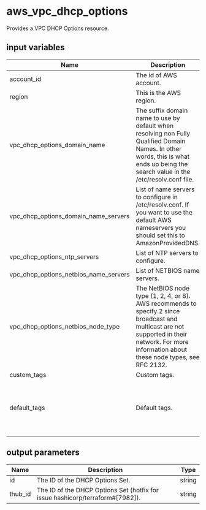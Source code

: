 # aws_vpc_dhcp_options

Provides a VPC DHCP Options resource.

## input variables

| Name | Description | Type | Default | Required |
|------|-------------|:----:|:-----:|:-----:|
|account_id|The id of AWS account.|string||Yes|
|region|This is the AWS region.|string|us-east-1|Yes|
|vpc_dhcp_options_domain_name|The suffix domain name to use by default when resolving non Fully Qualified Domain Names. In other words, this is what ends up being the search value in the /etc/resolv.conf file.|string|service.consul|No|
|vpc_dhcp_options_domain_name_servers|List of name servers to configure in /etc/resolv.conf. If you want to use the default AWS nameservers you should set this to AmazonProvidedDNS.|list|["127.0.0.1", "10.0.0.2"]|No|
|vpc_dhcp_options_ntp_servers|List of NTP servers to configure.|list|["127.0.0.1"]|No|
|vpc_dhcp_options_netbios_name_servers|List of NETBIOS name servers.|list|["127.0.0.1"]|No|
|vpc_dhcp_options_netbios_node_type|The NetBIOS node type (1, 2, 4, or 8). AWS recommends to specify 2 since broadcast and multicast are not supported in their network. For more information about these node types, see RFC 2132.|number|2|No|
|custom_tags|Custom tags.|map||No|
|default_tags|Default tags.|map|{"ThubName"= "{{ name }}","ThubCode"= "{{ code }}","ThubEnv"= "default","Description" = "Managed by TerraHub"}|No|

## output parameters

| Name | Description | Type |
|------|-------------|:----:|
|id|The ID of the DHCP Options Set.|string|
|thub_id|The ID of the DHCP Options Set (hotfix for issue hashicorp/terraform#[7982]).|string|

